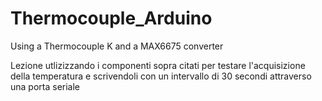 # Thermocouple_Arduino

Using a Thermocouple K and a MAX6675 converter

Lezione utlizizzando i componenti sopra citati per testare l'acquisizione della temperatura 
e scrivendoli con un intervallo di 30 secondi attraverso una porta seriale
